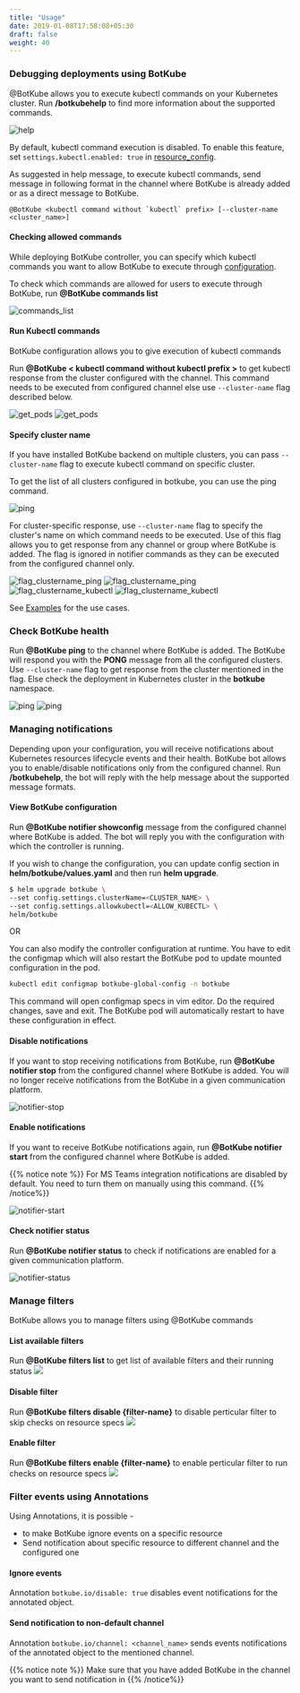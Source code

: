 ```yaml
---
title: "Usage"
date: 2019-01-08T17:58:08+05:30
draft: false
weight: 40
---
```


### Debugging deployments using BotKube

@BotKube allows you to execute kubectl commands on your Kubernetes cluster.
Run **/botkubehelp** to find more information about the supported commands.


![help](/images/help.png)

By default, kubectl command execution is disabled. To enable this feature, set `settings.kubectl.enabled: true` in <a href=/configuration/#resource-config-yaml-syntax>resource_config</a>.

As suggested in help message, to execute kubectl commands, send message in following format in the channel where BotKube is already added or as a direct message to BotKube.
```
@BotKube <kubectl command without `kubectl` prefix> [--cluster-name <cluster_name>]
```

#### Checking allowed commands

While deploying BotKube controller, you can specify which kubectl commands you want to allow BotKube to execute through <a href=/configuration>configuration</a>.

To check which commands are allowed for users to execute through BotKube, run **@BotKube commands list**

![commands_list](/images/commands_list.png)

#### Run Kubectl commands

BotKube configuration allows you to give execution of kubectl commands

Run **@BotKube < kubectl command without kubectl prefix >** to get kubectl response from the cluster configured with the channel.
This command needs to be executed from configured channel else use `--cluster-name` flag described below.

![get_pods](/images/get_namespaces.png)
![get_pods](/images/mm_get_ns.png)

#### Specify cluster name
If you have installed BotKube backend on multiple clusters, you can pass `--cluster-name` flag to execute kubectl command on specific cluster.

To get the list of all clusters configured in botkube, you can use the ping command.

![ping](/images/ping.png)

For cluster-specific response,
use `--cluster-name` flag to specify the cluster's name on which command needs to be executed.
Use of this flag allows you to get response from any channel or group where BotKube is added.
The flag is ignored in notifier commands as they can be executed from the configured channel only.

![flag_clustername_ping](/images/flag_clustername_ping.png)
![flag_clustername_ping](/images/mm_flag_clustername_ping.png)
![flag_clustername_kubectl](/images/flag_clustername_kubectl.png)
![flag_clustername_kubectl](/images/mm_flag_clustername_kubectl.png)

See [Examples](/examples/#h-examples) for the use cases.

### Check BotKube health

Run **@BotKube ping** to the channel where BotKube is added. The BotKube will respond you with the **PONG** message from all the configured clusters. Use `--cluster-name` flag to get response from the cluster mentioned in the flag. Else check the deployment in Kubernetes cluster in the **botkube** namespace.

![ping](/images/ping.png)
![ping](/images/mm_ping.png)

### Managing notifications

Depending upon your configuration, you will receive notifications about Kubernetes resources lifecycle events and their health.
BotKube bot allows you to enable/disable notifications only from the configured channel. Run **/botkubehelp**, the bot will reply with the help message about the supported message formats.

#### View BotKube configuration

Run **@BotKube notifier showconfig** message from the configured channel where BotKube is added. The bot will reply you with the configuration with which the controller is running.

If you wish to change the configuration, you can update config section in **helm/botkube/values.yaml** and then run **helm upgrade**.

```bash
$ helm upgrade botkube \
--set config.settings.clusterName=<CLUSTER_NAME> \
--set config.settings.allowkubectl=<ALLOW_KUBECTL> \
helm/botkube
```
OR

You can also modify the controller configuration at runtime. You have to edit the configmap which will also restart the BotKube pod to update mounted configuration in the pod.

```bash
kubectl edit configmap botkube-global-config -n botkube
```

This command will open configmap specs in vim editor. Do the required changes, save and exit. The BotKube pod will automatically restart to have these configuration in effect.

#### Disable notifications

If you want to stop receiving notifications from BotKube, run **@BotKube notifier stop** from the configured channel where BotKube is added. You will no longer receive notifications from the BotKube in a given communication platform.

![notifier-stop](/images/notifier-stop.png)

#### Enable notifications

If you want to receive BotKube notifications again, run **@BotKube notifier start** from the configured channel where BotKube is added.

{{% notice note %}}
For MS Teams integration notifications are disabled by default. You need to turn them on manually using this command.
{{% /notice%}}

![notifier-start](/images/notifier-start.png)

#### Check notifier status

Run **@BotKube notifier status** to check if notifications are enabled for a given communication platform.

![notifier-status](/images/notifier-status.png)

### Manage filters

BotKube allows you to manage filters using @BotKube commands

#### List available filters

Run **@BotKube filters list** to get list of available filters and their running status
![](/images/filters_list.png)

#### Disable filter

Run **@BotKube filters disable {filter-name}** to disable perticular filter to skip checks on resource specs
![](/images/filters_disable.png)

#### Enable filter

Run **@BotKube filters enable {filter-name}** to enable perticular filter to run checks on resource specs
![](/images/filters_enable.png)

### Filter events using Annotations

Using Annotations, it is possible -

- to make BotKube ignore events on a specific resource
- Send notification about specific resource to different channel and the configured one

#### Ignore events

Annotation `botkube.io/disable: true` disables event notifications for the annotated object.

#### Send notification to non-default channel

Annotation `botkube.io/channel: <channel_name>` sends events notifications of the annotated object to the mentioned channel.

{{% notice note %}}
Make sure that you have added BotKube in the channel you want to send notification in
{{% /notice%}}
